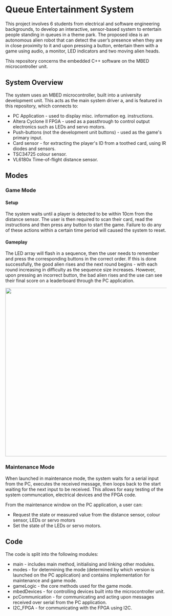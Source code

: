 # Queue Entertainment System
This project involves 6 students from electrical and software engineering backgrounds, to develop an interactive, sensor-based system to entertain people standing in queues in a theme park. The proposed idea is an autonomous alien robot that can detect the user’s presence when they are in close proximity to it and upon pressing a button, entertain them with a game using audio, a monitor, LED indicators and two moving alien heads.

This repository concerns the embedded C++ software on the MBED microcontroller unit.

## System Overview
The system uses an MBED microcontroller, built into a university development unit. This acts as the main system driver a, and is featured in this repository, which connects to:
* PC Application - used to display misc. information eg. instructions.
* Altera Cyclone II FPGA - used as a passthrough to control output electronics such as LEDs and servo motors.
* Push-buttons (not the development unit buttons) - used as the game's primary input.
* Card sensor - for extracting the player's ID from a toothed card, using IR diodes and sensors.
* TSC34725 colour sensor.
* VL6180x Time-of-flight distance sensor.

## Modes
### Game Mode
#### Setup
The system waits until a player is detected to be within 10cm from the distance sensor. The user is then required to scan their card, read the instructions and then press any button to start the game. Failure to do any of these actions within a certain time period will caused the system to reset.

#### Gameplay
The LED array will flash in a sequence, then the user needs to remember and press the corresponding buttons in the correct order. If this is done successfully, the good alien rises and the next round begins - with each round increasing in difficulty as the sequence size increases. However, upon pressing an incorrect button, the bad alien rises and the use can see their final score on a leaderboard through the PC application.

<img src="https://i.imgur.com/B5Hc7zH.png" width="525">

### Maintenance Mode
When launched in maintenance mode, the system waits for a serial input from the PC, executes the received message, then loops back to the start waiting for the next input to be received. This allows for easy testing of the system communcation, electrical devices and the FPGA code.

From the maintenance window on the PC application, a user can:
* Request the state or measured value from the distance sensor, colour sensor, LEDs or servo motors
* Set the state of the LEDs or servo motors.

## Code

The code is split into the following modules:
* main - includes main method, initialising and linking other modules.
* modes - for determining the mode (determined by which version is launched on the PC application) and contains implementation for maintenance and game mode.
* gameLogic - the core methods used for the game mode.
* mbedDevices - for controlling devices built into the microcontroller unit.
* pcCommunication - for communicating and acting upon messages received over serial from the PC application.
* I2C_FPGA - for communicating with the FPGA using I2C.
